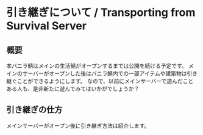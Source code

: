 # 引き継ぎについて / Transporting from Survival Server

## 概要

本バニラ鯖はメインの生活鯖がオープンするまでは公開を続ける予定です。
メインのサーバーがオープンした後はバニラ鯖内での一部アイテムや建築物は引き継ぐことができるようにします。
なので、以前にメインサーバーで遊んだことある人も、是非新たに遊んでみてはいかがでしょうか？


## 引き継ぎの仕方
メインサーバーがオープン後に引き継ぎ方法は紹介します。
